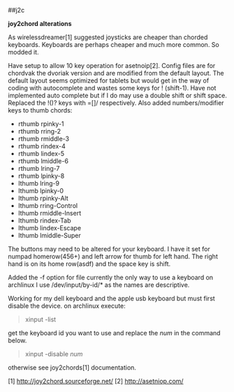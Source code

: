 ##j2c

__joy2chord alterations__

As wirelessdreamer[1] suggested joysticks are cheaper
than chorded keyboards. Keyboards are perhaps
cheaper and much more common. So modded it.

Have setup to allow 10 key operation for
asetnoip[2].  Config files are for chordvak the
dvoriak version and are modified from the default
layout. The default layout seems optimized for
tablets but would get in the way of coding with
autocomplete and wastes some keys for !
(shift-1). Have not implemented auto complete but
if I do may use a double shift or shift
space. Replaced the !()? keys with =[]/
respectively. Also added numbers/modifier keys to
thumb chords:

- rthumb rpinky-1
- rthumb rring-2
- rthumb rmiddle-3
- rthumb rindex-4
- rthumb lindex-5
- rthumb lmiddle-6
- rthumb lring-7
- rthumb lpinky-8
- lthumb lring-9
- lthumb lpinky-0
- lthumb rpinky-Alt
- lthumb rring-Control
- lthumb rmiddle-Insert
- lthumb rindex-Tab
- lthumb lindex-Escape
- lthumb lmiddle-Super

The buttons may need to be altered for your
keyboard. I have it set for numpad homerow(456+) and
left arrow for thumb for left hand. The right hand is on
its home row(asdf) and the space key is shift.

Added the -f option for file currently the only
way to use a keyboard on archlinux I use
/dev/input/by-id/* as the names are descriptive.

Working for my dell keyboard and the apple usb
keyboard but must first disable the device. on
archlinux execute:

>xinput -list

get the keyboard id you want to use and replace
the _num_ in the command below.

>xinput -disable _num_

otherwise see joy2chords[1] documentation.

[1] http://joy2chord.sourceforge.net/
[2] http://asetniop.com/
